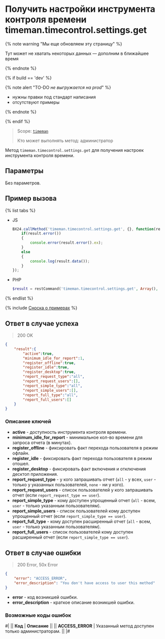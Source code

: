 # Получить настройки инструмента контроля времени timeman.timecontrol.settings.get

{% note warning "Мы еще обновляем эту страницу" %}

Тут может не хватать некоторых данных — дополним в ближайшее время

{% endnote %}

{% if build == 'dev' %}

{% note alert "TO-DO _не выгружается на prod_" %}

- нужны правки под стандарт написания
- отсутствуют примеры

{% endnote %}

{% endif %}

> Scope: [`timeman`](../../scopes/permissions.md)
>
> Кто может выполнять метод: администратор

Метод `timeman.timecontrol.settings.get` для получения настроек инструмента контроля времени.

## Параметры

Без параметров.

## Пример вызова

{% list tabs %}

- JS

    ```javascript
    BX24.callMethod('timeman.timecontrol.settings.get', {}, function(result){
        if(result.error())
        {
            console.error(result.error().ex);
        }
        else
        {
            console.log(result.data());
        }
    });
    ```

- PHP

    ```php
    $result = restCommand('timeman.timecontrol.settings.get', Array(), $_REQUEST["auth"]);    
    ```

{% endlist %}

{% include [Сноска о примерах](../../../_includes/examples.md) %}

## Ответ в случае успеха

> 200 OK
```json
{
    "result":{
        "active":true,
        "minimum_idle_for_report":1,
        "register_offline":true,
        "register_idle":true,
        "register_desktop":true,
        "report_request_type":"all",
        "report_request_users":[],
        "report_simple_type":"all",
        "report_simple_users":[],
        "report_full_type":"all",
        "report_full_users":[]
    }
}
```

### Описание ключей

- **active** - доступность инструмента контроля времени.
- **minimum_idle_for_report** - минимальное кол-во времени для запроса отчета (в минутах).
- **register_offline** - фиксировать факт перехода пользователя в режим офлайн.
- **register_idle** - фиксировать факт перехода пользователя в режим отошел.
- **register_desktop** - фиксировать факт включения и отключения десктоп приложения.
- **report_request_type** - у кого запрашивать отчет (`all` - у всех, `user` - только у указанных пользователей, `none` - ни у кого).
- **report_request_users** - список пользователей у кого запрашивать отчет (если `report_request_type == user`).
- **report_simple_type** - кому доступен упрощенный отчет (`all` - всем, `user` - только указанным пользователям).
- **report_simple_users** - список пользователей кому доступен упрощенный отчет (если `report_simple_type == user`).
- **report_full_type** - кому доступен расширенный отчет (`all` - всем, `user` - только указанным пользователям).
- **report_full_users** - список пользователей кому доступен расширенный отчет (если `report_simple_type == user`).

## Ответ в случае ошибки

> 200 Error, 50x Error
```json
{
    "error": "ACCESS_ERROR",
    "error_description": "You don't have access to user this method"
}
```



- **error** - код возникшей ошибки.
- **error_description** - краткое описание возникшей ошибки.

### Возможные коды ошибок

#|
|| **Код** | **Описание** ||
|| **ACCESS_ERROR** | Указанный метод доступен только администраторам. ||
|#